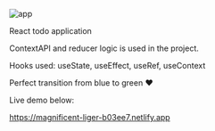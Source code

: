 ![app](https://user-images.githubusercontent.com/29509461/184510705-c5d5ed5a-2c32-4840-9e85-6684ac990663.PNG)

React todo application

ContextAPI and reducer logic is used in the project.

Hooks used: useState, useEffect, useRef, useContext

Perfect transition from blue to green ❤

Live demo below:

https://magnificent-liger-b03ee7.netlify.app
